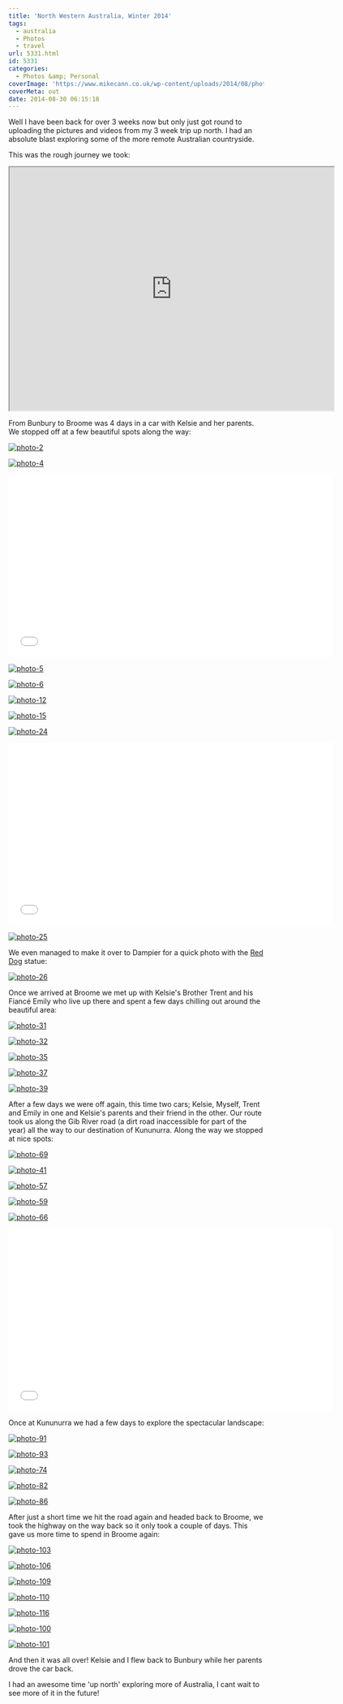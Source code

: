 ```yaml
---
title: 'North Western Australia, Winter 2014'
tags:
  - australia
  - Photos
  - travel
url: 5331.html
id: 5331
categories:
  - Photos &amp; Personal
coverImage: 'https://www.mikecann.co.uk/wp-content/uploads/2014/08/photo-30.jpg'
coverMeta: out
date: 2014-08-30 06:15:18
---
```


Well I have been back for over 3 weeks now but only just got round to uploading the pictures and videos from my 3 week trip up north. I had an absolute blast exploring some of the more remote Australian countryside. 
<!-- more -->
This was the rough journey we took:

<iframe src="https://mapsengine.google.com/map/embed?mid=zqHG_2WyX1Rw.kCEeJQ21ypI8" width="640" height="480"></iframe>

From Bunbury to Broome was 4 days in a car with Kelsie and her parents. We stopped off at a few beautiful spots along the way:

[![photo-2](https://www.mikecann.co.uk/wp-content/uploads/2014/08/photo-2-1024x682.jpg)](https://www.mikecann.co.uk/wp-content/uploads/2014/08/photo-2.jpg)

[![photo-4](https://www.mikecann.co.uk/wp-content/uploads/2014/08/photo-4-1024x682.jpg)](https://www.mikecann.co.uk/wp-content/uploads/2014/08/photo-4.jpg)

<iframe width="640" height="360" src="//www.youtube.com/embed/xIWDnoPbP0M" frameborder="0" allowfullscreen></iframe>

[![photo-5](https://www.mikecann.co.uk/wp-content/uploads/2014/08/photo-5-1024x682.jpg)](https://www.mikecann.co.uk/wp-content/uploads/2014/08/photo-5.jpg)

[![photo-6](https://www.mikecann.co.uk/wp-content/uploads/2014/08/photo-6-665x1024.jpg)](https://www.mikecann.co.uk/wp-content/uploads/2014/08/photo-6.jpg)

[![photo-12](https://www.mikecann.co.uk/wp-content/uploads/2014/08/photo-12-1024x682.jpg)](https://www.mikecann.co.uk/wp-content/uploads/2014/08/photo-12.jpg)

[![photo-15](https://www.mikecann.co.uk/wp-content/uploads/2014/08/photo-15-1024x781.jpg)](https://www.mikecann.co.uk/wp-content/uploads/2014/08/photo-15.jpg)

[![photo-24](https://www.mikecann.co.uk/wp-content/uploads/2014/08/photo-24-1024x682.jpg)](https://www.mikecann.co.uk/wp-content/uploads/2014/08/photo-24.jpg)

<iframe width="640" height="360" src="//www.youtube.com/embed/aXWZclVWrdE" frameborder="0" allowfullscreen></iframe>

[![photo-25](https://www.mikecann.co.uk/wp-content/uploads/2014/08/photo-25-1024x682.jpg)](https://www.mikecann.co.uk/wp-content/uploads/2014/08/photo-25.jpg)

We even managed to make it over to Dampier for a quick photo with the [Red Dog](https://en.wikipedia.org/wiki/Red_Dog_(film)) statue:

[![photo-26](https://www.mikecann.co.uk/wp-content/uploads/2014/08/photo-26-929x1024.jpg)](https://www.mikecann.co.uk/wp-content/uploads/2014/08/photo-26.jpg)

Once we arrived at Broome we met up with Kelsie's Brother Trent and his Fiancé Emily who live up there and spent a few days chilling out around the beautiful area:

[![photo-31](https://www.mikecann.co.uk/wp-content/uploads/2014/08/photo-31-1024x682.jpg)](https://www.mikecann.co.uk/wp-content/uploads/2014/08/photo-31.jpg)

[![photo-32](https://www.mikecann.co.uk/wp-content/uploads/2014/08/photo-32-1024x682.jpg)](https://www.mikecann.co.uk/wp-content/uploads/2014/08/photo-32.jpg)

[![photo-35](https://www.mikecann.co.uk/wp-content/uploads/2014/08/photo-35-1024x682.jpg)](https://www.mikecann.co.uk/wp-content/uploads/2014/08/photo-35.jpg)

[![photo-37](https://www.mikecann.co.uk/wp-content/uploads/2014/08/photo-37-1024x682.jpg)](https://www.mikecann.co.uk/wp-content/uploads/2014/08/photo-37.jpg)

[![photo-39](https://www.mikecann.co.uk/wp-content/uploads/2014/08/photo-39-1024x682.jpg)](https://www.mikecann.co.uk/wp-content/uploads/2014/08/photo-39.jpg)

After a few days we were off again, this time two cars; Kelsie, Myself, Trent and Emily in one and Kelsie's parents and their friend in the other. Our route took us along the Gib River road (a dirt road inaccessible for part of the year) all the way to our destination of Kununurra. Along the way we stopped at nice  spots:

[![photo-69](https://www.mikecann.co.uk/wp-content/uploads/2014/08/photo-69-768x1024.jpg)](https://www.mikecann.co.uk/wp-content/uploads/2014/08/photo-69.jpg)

[![photo-41](https://www.mikecann.co.uk/wp-content/uploads/2014/08/photo-41-1024x682.jpg)](https://www.mikecann.co.uk/wp-content/uploads/2014/08/photo-41.jpg)

[![photo-57](https://www.mikecann.co.uk/wp-content/uploads/2014/08/photo-57-1024x682.jpg)](https://www.mikecann.co.uk/wp-content/uploads/2014/08/photo-57.jpg)

[![photo-59](https://www.mikecann.co.uk/wp-content/uploads/2014/08/photo-59-1024x682.jpg)](https://www.mikecann.co.uk/wp-content/uploads/2014/08/photo-59.jpg)

[![photo-66](https://www.mikecann.co.uk/wp-content/uploads/2014/08/photo-66-1024x682.jpg)](https://www.mikecann.co.uk/wp-content/uploads/2014/08/photo-66.jpg)

<iframe width="640" height="360" src="//www.youtube.com/embed/MVq6WYZe9iM" frameborder="0" allowfullscreen></iframe>

Once at Kununurra we had a few days to explore the spectacular landscape:

[![photo-91](https://www.mikecann.co.uk/wp-content/uploads/2014/08/photo-91-1024x682.jpg)](https://www.mikecann.co.uk/wp-content/uploads/2014/08/photo-91.jpg)

[![photo-93](https://www.mikecann.co.uk/wp-content/uploads/2014/08/photo-93-1024x682.jpg)](https://www.mikecann.co.uk/wp-content/uploads/2014/08/photo-93.jpg)

[![photo-74](https://www.mikecann.co.uk/wp-content/uploads/2014/08/photo-74-1024x682.jpg)](https://www.mikecann.co.uk/wp-content/uploads/2014/08/photo-74.jpg)

[![photo-82](https://www.mikecann.co.uk/wp-content/uploads/2014/08/photo-82-1024x682.jpg)](https://www.mikecann.co.uk/wp-content/uploads/2014/08/photo-82.jpg)

[![photo-86](https://www.mikecann.co.uk/wp-content/uploads/2014/08/photo-86-1024x682.jpg)](https://www.mikecann.co.uk/wp-content/uploads/2014/08/photo-86.jpg)

After just a short time we hit the road again and headed back to Broome, we took the highway on the way back so it only took a couple of days. This gave us more time to spend in Broome again:

[![photo-103](https://www.mikecann.co.uk/wp-content/uploads/2014/08/photo-103-856x1024.jpg)](https://www.mikecann.co.uk/wp-content/uploads/2014/08/photo-103.jpg)

[![photo-106](https://www.mikecann.co.uk/wp-content/uploads/2014/08/photo-106-1024x682.jpg)](https://www.mikecann.co.uk/wp-content/uploads/2014/08/photo-106.jpg)

[![photo-109](https://www.mikecann.co.uk/wp-content/uploads/2014/08/photo-109-1024x682.jpg)](https://www.mikecann.co.uk/wp-content/uploads/2014/08/photo-109.jpg)

[![photo-110](https://www.mikecann.co.uk/wp-content/uploads/2014/08/photo-110-682x1024.jpg)](https://www.mikecann.co.uk/wp-content/uploads/2014/08/photo-110.jpg)

[![photo-116](https://www.mikecann.co.uk/wp-content/uploads/2014/08/photo-116-682x1024.jpg)](https://www.mikecann.co.uk/wp-content/uploads/2014/08/photo-116.jpg)

[![photo-100](https://www.mikecann.co.uk/wp-content/uploads/2014/08/photo-100-1024x682.jpg)](https://www.mikecann.co.uk/wp-content/uploads/2014/08/photo-100.jpg)

[![photo-101](https://www.mikecann.co.uk/wp-content/uploads/2014/08/photo-101-1024x682.jpg)](https://www.mikecann.co.uk/wp-content/uploads/2014/08/photo-101.jpg)

And then it was all over! Kelsie and I flew back to Bunbury while her parents drove the car back.

I had an awesome time 'up north' exploring more of Australia, I cant wait to see more of it in the future!